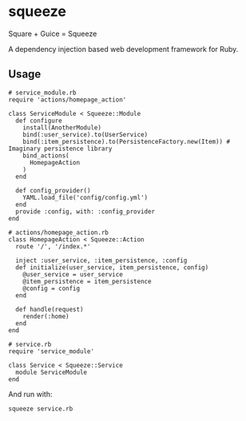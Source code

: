 # squeeze

Square + Guice = Squeeze

A dependency injection based web development framework for Ruby.

## Usage

    # service_module.rb
    require 'actions/homepage_action'
    
    class ServiceModule < Squeeze::Module
      def configure
        install(AnotherModule)
        bind(:user_service).to(UserService)
        bind(:item_persistence).to(PersistenceFactory.new(Item)) # Imaginary persistence library
        bind_actions(
          HomepageAction
        )
      end

      def config_provider()
        YAML.load_file('config/config.yml')
      end
      provide :config, with: :config_provider
    end

    # actions/homepage_action.rb
    class HomepageAction < Squeeze::Action
      route '/', '/index.*'

      inject :user_service, :item_persistence, :config
      def initialize(user_service, item_persistence, config)
        @user_service = user_service
        @item_persistence = item_persistence
        @config = config
      end

      def handle(request)
        render(:home)
      end
    end

    # service.rb
    require 'service_module'

    class Service < Squeeze::Service
      module ServiceModule
    end

And run with:

    squeeze service.rb
